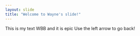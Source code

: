 ```yaml
---
layout: slide
title: "Welcome to Wayne's slide!"
---
```

This is my text WBB and it is epic
Use the left arrow to go back!
